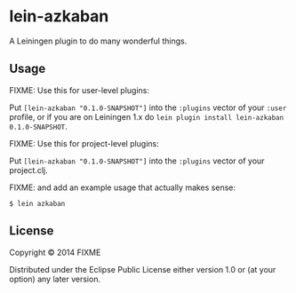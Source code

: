 # lein-azkaban

A Leiningen plugin to do many wonderful things.

## Usage

FIXME: Use this for user-level plugins:

Put `[lein-azkaban "0.1.0-SNAPSHOT"]` into the `:plugins` vector of your
`:user` profile, or if you are on Leiningen 1.x do `lein plugin install
lein-azkaban 0.1.0-SNAPSHOT`.

FIXME: Use this for project-level plugins:

Put `[lein-azkaban "0.1.0-SNAPSHOT"]` into the `:plugins` vector of your project.clj.

FIXME: and add an example usage that actually makes sense:

    $ lein azkaban

## License

Copyright © 2014 FIXME

Distributed under the Eclipse Public License either version 1.0 or (at
your option) any later version.
